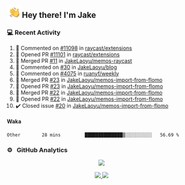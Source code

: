 <img alt="Night Coding" src="./assets/Hand%20Wave.gif" width='40' align="left"/><h2>Hey there! I'm Jake</h2>

### 💻 Recent Activity

<!--RECENT_ACTIVITY:start-->
1. 💬 Commented on [#11098](https://github.com/raycast/extensions/issues/11098#issuecomment-1977953617) in [raycast/extensions](https://github.com/raycast/extensions)<br>
2. 💪 Opened PR [#11101](https://github.com/raycast/extensions/pull/11101) in [raycast/extensions](https://github.com/raycast/extensions)<br>
3. 🎉 Merged PR [#11](https://github.com/JakeLaoyu/memos-raycast/pull/11) in [JakeLaoyu/memos-raycast](https://github.com/JakeLaoyu/memos-raycast)<br>
4. 💬 Commented on [#30](https://github.com/JakeLaoyu/blog/issues/30#issuecomment-1974752323) in [JakeLaoyu/blog](https://github.com/JakeLaoyu/blog)<br>
5. 💬 Commented on [#4075](https://github.com/ruanyf/weekly/issues/4075#issuecomment-1970500742) in [ruanyf/weekly](https://github.com/ruanyf/weekly)<br>
6. 🎉 Merged PR [#23](https://github.com/JakeLaoyu/memos-import-from-flomo/pull/23) in [JakeLaoyu/memos-import-from-flomo](https://github.com/JakeLaoyu/memos-import-from-flomo)<br>
7. 💪 Opened PR [#23](https://github.com/JakeLaoyu/memos-import-from-flomo/pull/23) in [JakeLaoyu/memos-import-from-flomo](https://github.com/JakeLaoyu/memos-import-from-flomo)<br>
8. 🎉 Merged PR [#22](https://github.com/JakeLaoyu/memos-import-from-flomo/pull/22) in [JakeLaoyu/memos-import-from-flomo](https://github.com/JakeLaoyu/memos-import-from-flomo)<br>
9. 💪 Opened PR [#22](https://github.com/JakeLaoyu/memos-import-from-flomo/pull/22) in [JakeLaoyu/memos-import-from-flomo](https://github.com/JakeLaoyu/memos-import-from-flomo)<br>
10. ✔️ Closed issue [#20](https://github.com/JakeLaoyu/memos-import-from-flomo/issues/20) in [JakeLaoyu/memos-import-from-flomo](https://github.com/JakeLaoyu/memos-import-from-flomo)<br>
<!--RECENT_ACTIVITY:end-->

#### Waka

<!--START_SECTION:waka-->

```text
Other        28 mins         ██████████████▒░░░░░░░░░░   56.69 %
```

<!--END_SECTION:waka-->

### ⚙️ &nbsp; GitHub Analytics

<p align="center">
  <img src="http://github-profile-summary-cards.vercel.app/api/cards/profile-details?username=JakeLaoyu&theme=2077" />
</p>


<p align="center">
<a href="https://github.com/JakeLaoyu">
  <img height="180em" src="https://github-readme-stats-eight-theta.vercel.app/api?username=jakelaoyu&show_icons=true&theme=algolia&include_all_commits=true&count_private=true"/>
  <img height="180em" src="https://github-readme-stats-eight-theta.vercel.app/api/top-langs/?username=jakelaoyu&layout=compact&langs_count=8&theme=algolia&hide=html&count_private=true"/>
</a>
</p>

<!-- ### 🤝🏻 &nbsp; Connect with Me

<p align="center">
<a href="https://i.jakeyu.top"><img src="https://img.shields.io/badge/-i.jakeyu.top-3423A6?style=flat&logo=Google-Chrome&logoColor=white"/></a>
<a href="mailto:jake.laoyu@gmail.com"><img src="https://img.shields.io/badge/-jake.laoyu@gmail.com-D14836?style=flat&logo=Gmail&logoColor=white"/></a>
</p> -->
